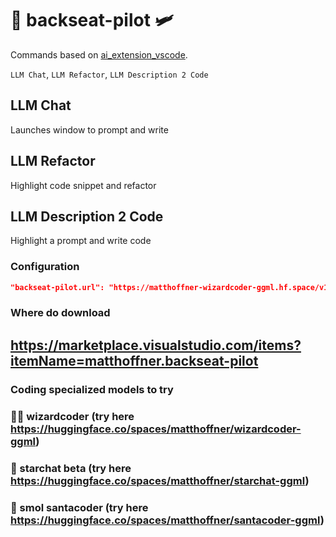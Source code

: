 # 💺 backseat-pilot 🛩️

Commands based on [ai_extension_vscode](https://github.com/garland3/ai_extension_vscode).

`LLM Chat`, `LLM Refactor`, `LLM Description 2 Code`

## LLM Chat

Launches window to prompt and write

## LLM Refactor

Highlight code snippet and refactor

## LLM Description 2 Code

Highlight a prompt and write code

### Configuration

```json
"backseat-pilot.url": "https://matthoffner-wizardcoder-ggml.hf.space/v1/completions"
```

### Where do download

## https://marketplace.visualstudio.com/items?itemName=matthoffner.backseat-pilot

### Coding specialized models to try

### 🧙‍♂️ wizardcoder (try here https://huggingface.co/spaces/matthoffner/wizardcoder-ggml)
### 💫 starchat beta (try here https://huggingface.co/spaces/matthoffner/starchat-ggml)
### 🎅 smol santacoder (try here https://huggingface.co/spaces/matthoffner/santacoder-ggml)


